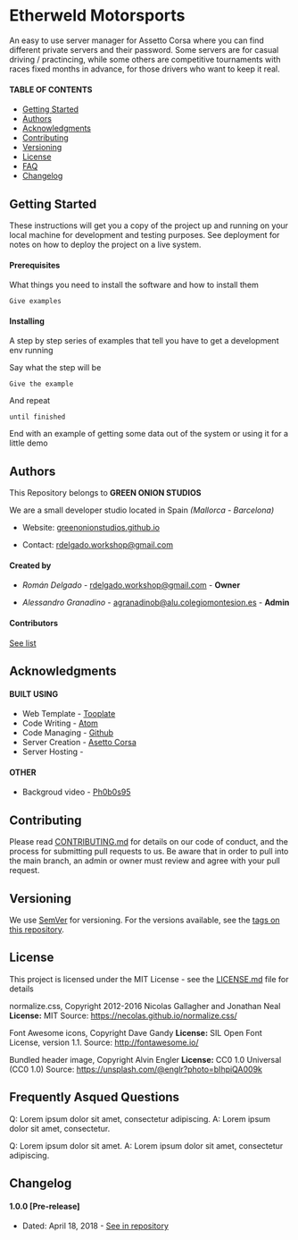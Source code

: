 
# Etherweld Motorsports
An easy to use server manager for Assetto Corsa where you can find different private servers and their password.
Some servers are for casual driving / practincing, while some others are competitive tournaments with races fixed months in advance, for those drivers who want to keep it real.

#### TABLE OF CONTENTS

* [Getting Started](#1)
* [Authors](#2)
* [Acknowledgments](#3)
* [Contributing](#4)
* [Versioning](#5)
* [License](#6)
* [FAQ](#7)
* [Changelog](#8)

<a name="1"></a>
## Getting Started
These instructions will get you a copy of the project up and running on your local machine for development and testing purposes. See deployment for notes on how to deploy the project on a live system.

#### Prerequisites

What things you need to install the software and how to install them

```
Give examples
```

#### Installing

A step by step series of examples that tell you have to get a development env running

Say what the step will be

```
Give the example
```

And repeat

```
until finished
```

End with an example of getting some data out of the system or using it for a little demo


<a name="2"></a>
## Authors

This Repository belongs to **GREEN ONION STUDIOS**

We are a small developer studio located in Spain *(Mallorca - Barcelona)*

* Website: [greenonionstudios.github.io](http://greenonionstudios.github.io)

* Contact: rdelgado.workshop@gmail.com

#### Created by
* *Román Delgado* - rdelgado.workshop@gmail.com - **Owner**

* *Alessandro Granadino* - agranadinob@alu.colegiomontesion.es - **Admin**

#### Contributors
[See list](https://github.com/GreenOnionStudios/EtherweldMotorsports/graphs/contributors)


<a name="3"></a>
## Acknowledgments

#### BUILT USING

* Web Template - [Tooplate](http://greenonionstudios.github.io)
* Code Writing - [Atom](https://atom.io/)
* Code Managing - [Github](https://github.com/)
* Server Creation - [Asetto Corsa](http://store.steampowered.com/app/244210/Assetto_Corsa/)
* Server Hosting -  

#### OTHER
* Backgroud video - [Ph0b0s95](https://www.youtube.com/watch?v=rIRBsRuU0Vg)

<a name="4"></a>
## Contributing
Please read [CONTRIBUTING.md](https://gist.github.com/PurpleBooth/b24679402957c63ec426) for details on our code of conduct, and the process for submitting pull requests to us. Be aware that in order to pull into the main branch, an admin or owner must review and agree with your pull request.

<a name="5"></a>
## Versioning
We use [SemVer](http://semver.org/) for versioning. For the versions available, see the [tags on this repository](https://github.com/GreenOnionStudios/EtherweldMotorsports/tags). 

<a name="6"></a>
## License
This project is licensed under the MIT License - see the [LICENSE.md](LICENSE.md) file for details


normalize.css, Copyright 2012-2016 Nicolas Gallagher and Jonathan Neal
**License:** MIT
Source: https://necolas.github.io/normalize.css/

Font Awesome icons, Copyright Dave Gandy
**License:** SIL Open Font License, version 1.1.
Source: http://fontawesome.io/

Bundled header image, Copyright Alvin Engler
**License:** CC0 1.0 Universal (CC0 1.0)
Source: https://unsplash.com/@englr?photo=bIhpiQA009k

<a name="7"></a>
## Frequently Asqued Questions
Q: Lorem ipsum dolor sit amet, consectetur adipiscing.
A: Lorem ipsum dolor sit amet, consectetur.

Q: Lorem ipsum dolor sit amet.
A: Lorem ipsum dolor sit amet, consectetur adipiscing.


<a name="8"></a>
## Changelog

#### 1.0.0 [Pre-release]
* Dated: April 18, 2018 - [See in repository](https://github.com/GreenOnionStudios/EtherweldMotorsports/releases/tag/v1.0.0)



